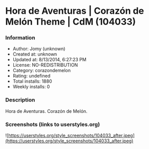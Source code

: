 # Hora de Aventuras | Corazón de Melón Theme | CdM (104033)

### Information
- Author: Jomy (unknown)
- Created at: unknown
- Updated at: 8/13/2014, 6:27:23 PM
- License: NO-REDISTRIBUTION
- Category: corazondemelon
- Rating: undefined
- Total installs: 1880
- Weekly installs: 0


### Description
Hora de Aventuras.
Corazón de Melón.


### Screenshots (links to userstyles.org)
![https://userstyles.org/style_screenshots/104033_after.jpeg](https://userstyles.org/style_screenshots/104033_after.jpeg)


